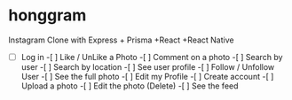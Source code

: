 # honggram

Instagram Clone with Express + Prisma +React +React Native

-[ ] Log in -[ ] Like / UnLike a Photo -[ ] Comment on a photo -[ ] Search by user -[ ] Search by location -[ ] See user profile -[ ] Follow / Unfollow User -[ ] See the full photo -[ ] Edit my Profile -[ ] Create account -[ ] Upload a photo -[ ] Edit the photo (Delete) -[ ] See the feed
